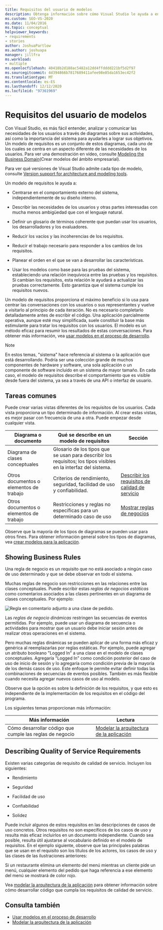 ```yaml
---
title: Requisitos del usuario de modelos
description: Obtenga información sobre cómo Visual Studio le ayuda a entender, analizar y comunicar las necesidades de los usuarios mediante el dibujo de diagramas sobre sus actividades.
ms.custom: SEO-VS-2020
ms.date: 11/04/2016
ms.topic: conceptual
helpviewer_keywords:
- requirements
- stories
author: JoshuaPartlow
ms.author: joshuapa
manager: jillfra
ms.workload:
- multiple
ms.openlocfilehash: 40418b2d188ac5482a12dd4ffdddd221bf5d2f97
ms.sourcegitcommit: 4d394866b7817689411afee98e85da1653ec42f2
ms.translationtype: MT
ms.contentlocale: es-ES
ms.lasthandoff: 12/12/2020
ms.locfileid: "97361969"
---
```

# <a name="model-user-requirements"></a>Requisitos del usuario de modelos

Con Visual Studio, es más fácil entender, analizar y comunicar las necesidades de los usuarios a través de diagramas sobre sus actividades, así como la importancia del sistema para ayudarles a lograr sus objetivos. Un modelo de requisitos es un conjunto de estos diagramas, cada uno de los cuales se centra en un aspecto diferente de las necesidades de los usuarios. Para ver una demostración en vídeo, consulte [Modeling the Business Domain](https://channel9.msdn.com/blogs/clinted/uml-with-vs-2010-part-3-modeling-the-business-domain)(Crear modelos del ámbito empresarial).

Para ver qué versiones de Visual Studio admite cada tipo de modelo, consulte [Version support for architecture and modeling tools](../modeling/what-s-new-for-design-in-visual-studio.md#VersionSupport).

Un modelo de requisitos le ayuda a:

- Centrarse en el comportamiento externo del sistema, independientemente de su diseño interno.

- Describir las necesidades de los usuarios y otras partes interesadas con mucha menos ambigüedad que con el lenguaje natural.

- Definir un glosario de términos coherente que puedan usar los usuarios, los desarrolladores y los evaluadores.

- Reducir los vacíos y las incoherencias de los requisitos.

- Reducir el trabajo necesario para responder a los cambios de los requisitos.

- Planear el orden en el que se van a desarrollar las características.

- Usar los modelos como base para las pruebas del sistema, estableciendo una relación inequívoca entre las pruebas y los requisitos. Si cambian los requisitos, esta relación le ayudará a actualizar las pruebas correctamente. Esto garantiza que el sistema cumple los requisitos nuevos.

Un modelo de requisitos proporciona el máximo beneficio si lo usa para centrar las conversaciones con los usuarios o sus representantes y vuelve a visitarlo al principio de cada iteración. No es necesario completarlo detalladamente antes de escribir el código. Una aplicación parcialmente operativa, aunque esté muy simplificada, suele constituir la base más estimulante para tratar los requisitos con los usuarios. El modelo es un método eficaz para resumir los resultados de estas conversaciones. Para obtener más información, vea [usar modelos en el proceso de desarrollo](../modeling/use-models-in-your-development-process.md).

> [!NOTE]
> En estos temas, "sistema" hace referencia al sistema o la aplicación que está desarrollando. Podría ser una colección grande de muchos componentes de hardware y software, una sola aplicación o un componente de software incluido en un sistema de mayor tamaño. En cada caso, el modelo de requisitos describe el comportamiento que es visible desde fuera del sistema, ya sea a través de una API o interfaz de usuario.

## <a name="common-tasks"></a>Tareas comunes

Puede crear varias vistas diferentes de los requisitos de los usuarios.  Cada vista proporciona un tipo determinado de información.  Al crear estas vistas, es mejor pasar con frecuencia de una a otra. Puede empezar desde cualquier vista.

|Diagrama o documento|Qué se describe en un modelo de requisitos|Sección|
|-|-|-|
|Diagrama de clases conceptuales|Glosario de los tipos que se usan para describir los requisitos; los tipos visibles en la interfaz del sistema.||
|Otros documentos o elementos de trabajo|Criterios de rendimiento, seguridad, facilidad de uso y confiabilidad.|[Describir los requisitos de calidad de servicio](#QoSRequirements)|
|Otros documentos o elementos de trabajo|Restricciones y reglas no específicas para un determinado caso de uso|[Mostrar reglas de negocios](#BusinessRules)|

Observe que la mayoría de los tipos de diagramas se pueden usar para otros fines. Para obtener información general sobre los tipos de diagramas, vea [crear modelos para la aplicación](../modeling/create-models-for-your-app.md).

## <a name="showing-business-rules"></a><a name="BusinessRules"></a> Showing Business Rules

Una regla de negocio es un requisito que no está asociado a ningún caso de uso determinado y que se debe observar en todo el sistema.

Muchas reglas de negocio son restricciones en las relaciones entre las clases conceptuales. Puede escribir estas *reglas de negocios estáticas* como comentarios asociados a las clases pertinentes en un diagrama de clases conceptuales. Por ejemplo:

![Regla en comentario adjunto a una clase de pedido.](../modeling/media/uml_reqmcd2.png)

Las *reglas de negocio dinámicas* restringen las secuencias de eventos permitidas. Por ejemplo, puede usar un diagrama de secuencia o actividades para mostrar que un usuario debe iniciar sesión antes de realizar otras operaciones en el sistema.

Pero muchas reglas dinámicas se pueden aplicar de una forma más eficaz y genérica al reemplazarlas por reglas estáticas. Por ejemplo, puede agregar un atributo booleano "Logged In" a una clase en el modelo de clases conceptuales. Agregaría "Logged In" como condición posterior del caso de uso de inicio de sesión y lo agregaría como condición previa de la mayoría de los demás casos de uso. Este enfoque le permite evitar definir todas las combinaciones de secuencias de eventos posibles. También es más flexible cuando necesita agregar nuevos casos de uso al modelo.

Observe que la opción es sobre la definición de los requisitos, y que esto es independiente de la implementación de los requisitos en el código del programa.

Los siguientes temas proporcionan más información:

|Más información|Lectura|
|-|-|
|Cómo desarrollar código que cumple las reglas de negocio|[Modelar la arquitectura de la aplicación](../modeling/model-your-app-s-architecture.md)|

## <a name="describing-quality-of-service-requirements"></a><a name="QoSRequirements"></a> Describing Quality of Service Requirements

Existen varias categorías de requisito de calidad de servicio. Incluyen los siguientes:

- Rendimiento

- Seguridad

- Facilidad de uso

- Confiabilidad

- Solidez

Puede incluir algunos de estos requisitos en las descripciones de casos de uso concretos. Otros requisitos no son específicos de los casos de uso y resulta más eficaz incluirlos en un documento independiente. Cuando sea posible, resulta útil ajustarse al vocabulario definido en el modelo de requisitos. En el ejemplo siguiente, observe que las principales palabras que se usan en el requisito son los títulos de los actores, los casos de uso y las clases de las ilustraciones anteriores:

Si un restaurante elimina un elemento del menú mientras un cliente pide un menú, cualquier elemento del pedido que haga referencia a ese elemento del menú se mostrará de color rojo.

Vea [modelar la arquitectura de la aplicación](../modeling/model-your-app-s-architecture.md) para obtener información sobre cómo desarrollar código que cumpla los requisitos de calidad de servicio.

## <a name="see-also"></a>Consulta también

- [Usar modelos en el proceso de desarrollo](../modeling/use-models-in-your-development-process.md)
- [Modelar la arquitectura de la aplicación](../modeling/model-your-app-s-architecture.md)
